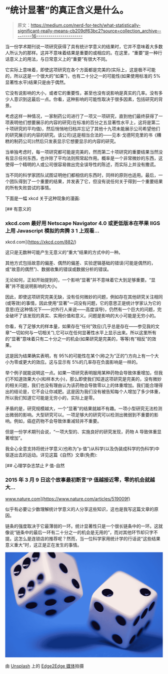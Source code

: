 # “统计显著”的真正含义是什么。

> 原文：<https://medium.com/nerd-for-tech/what-statistically-significant-really-means-cb209df63bc2?source=collection_archive---------16----------------------->

当一份学术期刊说一项研究获得了具有统计学意义的结果时，它并不意味着大多数人所认为的那样。这并不意味着结果是重要的或相应的。在这里，“重要”是一种行话意义上的用法，与日常意义上的“重要”有很大不同。

它实际上意味着，即使这项研究在各个方面都是完美的(实际上，这是极不可能的，所以这是一个很大的“如果”)，也有二十分之一的可能性(如果使用标准的 5%显著性水平)结果只是由于偶然。

它没有说影响的大小，或者它的重要性，甚至也没有说影响是真实的几率。没有多少人意识到这最后一点。你看，这种影响的可能性取决于很多因素，包括研究的背景。

考虑这样一种情况，一家制药公司进行了一项又一项研究，直到他们最终获得了一项表明他们想要展示的内容的研究(在标准的百分之五显著性水平上，这将是第二十项研究的平均值)，然后悄悄地归档并忘记了其他十九项未能展示公司希望他们的研究展示的内容的研究。该公司(这是相当合法的——见本·戈德阿克里的书《糟糕的制药公司》)然后只发表显示它想要显示的内容的研究。

当单独考虑时，每一项研究都可能是完美的，然而第二十项研究的重要结果当然没有显示任何东西，也许除了平均法则照常起作用。概率是一个非常微妙的东西，这使得一个精明的人或公司很容易做出完全误导性的陈述，而实际上并没有撒谎。

当不同的科学家团队试图证明他们都相信的东西时，同样的原则也适用。最后，一个团队得到了一个重要的结果，并发表了它，但没有说任何关于得到一个重要结果的所有失败尝试的事情。

下面是一幅 xkcd 关于这种现象的漫画:

[](https://xkcd.com/882/) [## 有意义的

### xkcd.com 最好用 Netscape Navigator 4.0 或更低版本在苹果 IIGS 上用 Javascript 模拟的奔腾 3 1 上观看…

xkcd.com](https://xkcd.com/882/) 

这只是无数种可能产生无意义的“重大”结果的方式中的一种。

其他方式包括故意的偏差、偶然的偏差、实验逻辑基础的错误(可能是偶然的，或“故意的偶然”)、数据收集的错误或数据分析的错误。

无论如何，正如开始提到的，一个影响“显著”并不意味着它大到足够重要。“显著”并不能说明影响的大小。

因此，即使这项研究完美无缺，没有任何微妙的问题，例如存在其他研究关注相同(或等效)的事情，因此使用“显著”一词没有问题，它的意思正是统计学家认为它的意思(在这种情况下——对外行人来说——高度误导)，仍然有一个巨大的问题，完全破坏了该发现的真实、实用价值和意义。问题是影响的大小可能是无穷小的。

你看，有了足够大的样本量，如果存在“任何”效应(几乎总是存在——参见我的文章“一切如何与一切相关”),它可以在任何显著性水平上显示出来。所以这里所有的“显著”意味着只有二十分之一的机会(如果研究是完美的，等等)有“相反”的效果。

这是因为结果确实表明，有 95%的可能性在某个(称之为“正的”)方向上有一个大小为零或更大的效应。这与显示有 5%的几率存在负面影响是一样的。

举个例子就能说明这一点。如果一项研究表明服用某种药物会导致体重增加，但我们不知道效果大小(和样本大小)，那么即使我们知道这项研究是完美的，没有微妙的相关问题，我们也没有理由认为该药物会导致零以上的体重增加。我们能合理得出的结论是，它不会让你减肥。这是因为我们没有被告知每个人增加了多少体重，所以我们知道它可能是无穷小的，实际上是零。

矛盾的是，研究规模越大，一个“显著”的结果就越不有趣。一项小型研究无法检测出微弱的影响。大型研究可以。一项足够大的研究可以检测出微弱到不重要的影响。例如，癌症药物不会导致体重减轻并不重要。

但是一份学术期刊会说，“一项大型的、实施良好的研究发现，药物 A 导致体重显著增加”。

我全心全意支持将统计学意义(也称为“p 值”)从科学(以及伪装成科学的伪科学)中驱逐出去的运动。详见这篇《自然》文章(免费):

[](https://www.nature.com/articles/519009f) [## 心理学杂志禁止 P 值-自然

### 2015 年 3 月 9 日这个故事最初断言“P 值越接近零，零的机会就越大…

www.nature.com](https://www.nature.com/articles/519009f) 

似乎有必要让少数理解统计学意义的人分享这些知识，这也是我写这篇文章的原因。

链条的强度取决于它最薄弱的一环。统计显著性只是一个很长链条中的一环。这就像说“链条中的最后一环有二十分之一的机会是无用的”，而对其他环节却只字不提。这怎么是连锁店的推荐呢？然而，当一位科学家用统计学的行话说“这些结果意义重大”时，这正是正在发生的事情。

![](img/1625df48f1e268c02240c3bdf2537bfd.png)

由 [Unsplash](https://unsplash.com?utm_source=medium&utm_medium=referral) 上的 [Edge2Edge 媒体](https://unsplash.com/@edge2edgemedia?utm_source=medium&utm_medium=referral)拍摄